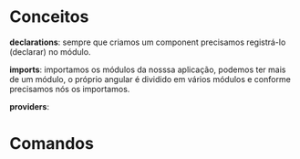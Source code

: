 # Conceitos
**declarations**: sempre que criamos um component 
precisamos registrá-lo (declarar) no módulo.

**imports**: importamos os módulos da nosssa aplicação, podemos ter mais de um módulo, o próprio angular é dividido em vários módulos e conforme precisamos nós os importamos.

**providers**: 

# Comandos

